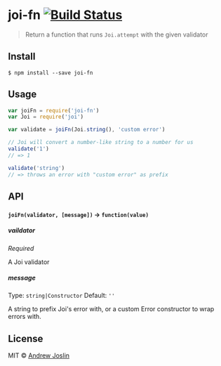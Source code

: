 # joi-fn [![Build Status](https://travis-ci.org/ajoslin/joi-fn.svg?branch=master)](https://travis-ci.org/ajoslin/joi-fn)

> Return a function that runs `Joi.attempt` with the given validator

## Install

```
$ npm install --save joi-fn
```


## Usage

```js
var joiFn = require('joi-fn')
var Joi = require('joi')

var validate = joiFn(Joi.string(), 'custom error')

// Joi will convert a number-like string to a number for us
validate('1')
// => 1

validate('string')
// => throws an error with "custom error" as prefix
```

## API

#### `joiFn(validator, [message])` -> `function(value)`

##### vaildator

*Required*

A Joi validator

##### message

Type: `string|Constructor`
Default: `''`

A string to prefix Joi's error with, or a custom Error constructor to wrap errors with.

## License

MIT © [Andrew Joslin](http://ajoslin.com)
